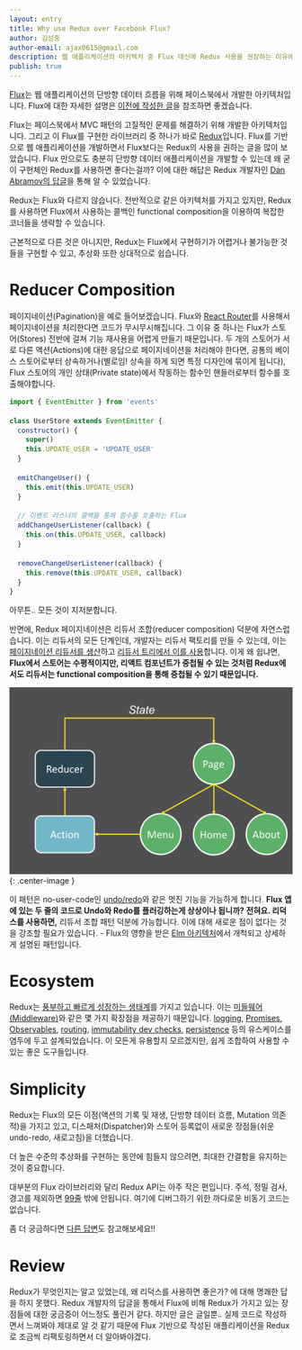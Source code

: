 ```yaml
---
layout: entry
title: Why use Redux over Facebook Flux?
author: 김성중
author-email: ajax0615@gmail.com
description: 웹 애플리케이션의 아키텍처 중 Flux 대신에 Redux 사용을 권장하는 이유에 대한 글입니다.
publish: true
---
```


[Flux](https://facebook.github.io/flux/)는 웹 애플리케이션의 단방향 데이터 흐름을 위해 페이스북에서 개발한 아키텍처입니다. Flux에 대한 자세한 설명은 [이전에 작성한 글](http://ajax0615.github.io/2016/11/19/Flux.html)을 참조하면 좋겠습니다.

Flux는 페이스북에서 MVC 패턴의 고질적인 문제를 해결하기 위해 개발한 아키텍처입니다. 그리고 이 Flux를 구현한 라이브러리 중 하나가 바로 [Redux](http://redux.js.org/)입니다. Flux를 기반으로 웹 애플리케이션을 개발하면서 Flux보다는 Redux의 사용을 권하는 글을 많이 보았습니다. Flux 만으로도 충분히 단방향 데이터 애플리케이션을 개발할 수 있는데 왜 굳이 구현체인 Redux를 사용하면 좋다는걸까? 이에 대한 해답은 Redux 개발자인 [Dan Abramov의 답글](http://stackoverflow.com/questions/32461229/why-use-redux-over-facebook-flux)을 통해 알 수 있었습니다.

Redux는 Flux와 다르지 않습니다. 전반적으로 같은 아키텍처를 가지고 있지만, Redux를 사용하면 Flux에서 사용하는 콜백인 functional composition을 이용하여 복잡한 코너들을 생략할 수 있습니다.

근본적으로 다른 것은 아니지만, Redux는 Flux에서 구현하기가 어렵거나 불가능한 것들을 구현할 수 있고, 추상화 또한 상대적으로 쉽습니다.

# Reducer Composition
페이지네이션(Pagination)을 예로 들어보겠습니다. Flux와 [React Router](https://reacttraining.com/react-router/)를 사용해서 페이지네이션을 처리한다면 코드가 무시무시해집니다. 그 이유 중 하나는 Flux가 스토어(Stores) 전반에 걸쳐 기능 재사용을 어렵게 만들기 때문입니다. 두 개의 스토어가 서로 다른 액션(Actions)에 대한 응답으로 페이지네이션을 처리해야 한다면, 공통의 베이스 스토어로부터 상속하거나(별로임! 상속을 하게 되면 특정 디자인에 묶이게 됩니다), Flux 스토어의 개인 상태(Private state)에서 작동하는 함수인 핸들러로부터 함수를 호출해야합니다.

```javascript
import { EventEmitter } from 'events'

class UserStore extends EventEmitter {
  constructor() {
    super()
    this.UPDATE_USER = 'UPDATE_USER'
  }

  emitChangeUser() {
    this.emit(this.UPDATE_USER)
  }

  // 이벤트 리스너의 콜백을 통해 함수를 호출하는 Flux
  addChangeUserListener(callback) {
    this.on(this.UPDATE_USER, callback)
  }

  removeChangeUserListener(callback) {
    this.remove(this.UPDATE_USER, callback)
  }
}
```

아무튼.. 모든 것이 지저분합니다.

반면에, Redux 페이지네이션은 리듀서 조합(reducer composition) 덕분에 자연스럽습니다. 이는 리듀서의 모든 단계인데, 개발자는 리듀서 팩토리를 만들 수 있는데, 이는 [페이지네이션 리듀서를 생산](https://github.com/reactjs/redux/blob/ecb1bb453a60408543f5760bba0aa4c767650ba2/examples/real-world/reducers/paginate.js)하고 [리듀서 트리에서 이를 사용](https://github.com/reactjs/redux/blob/ecb1bb453a60408543f5760bba0aa4c767650ba2/examples/real-world/reducers/index.js#L29-L46)합니다. 이게 왜 쉽냐면, **Flux에서 스토어는 수평적이지만, 리액트 컴포넌트가 중첩될 수 있는 것처럼 Redux에서도 리듀서는 functional composition을 통해 중첩될 수 있기 때문입니다.**

![redux-pagination](/images/2017/03/04/redux-pagination.png "redux-pagination"){: .center-image }

이 패턴은 no-user-code인 [undo/redo](https://github.com/omnidan/redux-undo)와 같은 멋진 기능을 가능하게 합니다. **Flux 앱에 있는 두 줄의 코드로 Undo와 Redo를 플러깅하는게 상상이나 됩니까? 전혀요. 리덕스를 사용하면,** 리듀서 조합 패턴 덕분에 가능합니다. 이에 대해 새로운 점이 없다는 것을 강조할 필요가 있습니다. - Flux의 영향을 받은 [Elm 아키텍처](https://github.com/evancz/elm-architecture-tutorial/)에서 개척되고 상세하게 설명된 패턴입니다.

# Ecosystem
Redux는 [풍부하고 빠르게 성장하는 생태계](https://github.com/xgrommx/awesome-redux)를 가지고 있습니다. 이는 [미들웨어(Middleware)](http://redux.js.org/docs/advanced/Middleware.html)와 같은 몇 가지 확장점을 제공하기 때문입니다. [logging](https://github.com/evgenyrodionov/redux-logger), [Promises](https://github.com/acdlite/redux-promise), [Observables](https://github.com/acdlite/redux-rx), [routing](https://github.com/reactjs/react-router-redux), [immutability dev checks](https://github.com/leoasis/redux-immutable-state-invariant), [persistence](https://github.com/elgerlambert/redux-localstorage/) 등의 유스케이스를 염두에 두고 설계되었습니다. 이 모든게 유용할지 모르겠지만, 쉽게 조합하여 사용할 수 있는 좋은 도구들입니다.

# Simplicity
Redux는 Flux의 모든 이점(액션의 기록 및 재생, 단방향 데이터 흐름, Mutation 의존적)을 가지고 있고, 디스패처(Dispatcher)와 스토어 등록없이 새로운 장점들(쉬운 undo-redo, 새로고침)을 더했습니다.

더 높은 수준의 추상화를 구현하는 동안에 힘들지 않으려면, 최대한 간결함을 유지하는 것이 중요합니다.

대부분의 Flux 라이브러리와 달리 Redux API는 아주 작은 편입니다. 주석, 정밀 검사, 경고를 제외하면 [99줄](https://gist.github.com/gaearon/ffd88b0e4f00b22c3159) 밖에 안됩니다. 여기에 디버그하기 위한 까다로운 비동기 코드는 없습니다.

좀 더 궁금하다면 [다른 답변](http://stackoverflow.com/questions/32021763/what-could-be-the-downsides-of-using-redux-instead-of-flux/32916602#32916602)도 참고해보세요!!

# Review
Redux가 무엇인지는 알고 있었는데, 왜 리덕스를 사용하면 좋은가? 에 대해 명쾌한 답을 하지 못했다. Redux 개발자의 답글을 통해서 Flux에 비해 Redux가 가지고 있는 장점들에 대한 궁금증이 어느정도 풀린거 같다. 하지만 글은 글일뿐.. 실제 코드로 작성하면서 느껴봐야 제대로 알 것 같기 때문에 Flux 기반으로 작성된 애플리케이션을 Redux로 조금씩 리팩토링하면서 더 알아봐야겠다.
